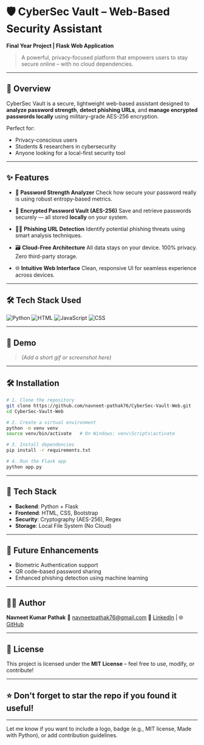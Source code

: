# 🛡️ CyberSec Vault – Web-Based Security Assistant

**Final Year Project | Flask Web Application**

> A powerful, privacy-focused platform that empowers users to stay secure online – with no cloud dependencies.

---

## 🚀 Overview

CyberSec Vault is a secure, lightweight web-based assistant designed to **analyze password strength**, **detect phishing URLs**, and **manage encrypted passwords locally** using military-grade AES-256 encryption.

Perfect for:

* Privacy-conscious users
* Students & researchers in cybersecurity
* Anyone looking for a local-first security tool

---

## ✨ Features

* 🔐 **Password Strength Analyzer**
  Check how secure your password really is using robust entropy-based metrics.

* 🧰 **Encrypted Password Vault (AES-256)**
  Save and retrieve passwords securely — all stored **locally** on your system.

* 🕵️‍♂️ **Phishing URL Detection**
  Identify potential phishing threats using smart analysis techniques.

* 🗃️ **Cloud-Free Architecture**
  All data stays on your device. 100% privacy. Zero third-party storage.

* 🌐 **Intuitive Web Interface**
  Clean, responsive UI for seamless experience across devices.

---
## 🛠️ Tech Stack Used
![Python](https://img.shields.io/badge/Python-3776AB?style=for-the-badge&logo=python&logoColor=white)
![HTML](https://img.shields.io/badge/HTML5-E34F26?style=for-the-badge&logo=html5&logoColor=white)
![JavaScript](https://img.shields.io/badge/JavaScript-F7DF1E?style=for-the-badge&logo=javascript&logoColor=black)
![CSS](https://img.shields.io/badge/CSS3-1572B6?style=for-the-badge&logo=css3&logoColor=white)


---
## 📸 Demo

> *(Add a short gif or screenshot here)*

---

## 🛠️ Installation

```bash
# 1. Clone the repository
git clone https://github.com/navneet-pathak76/CyberSec-Vault-Web.git
cd CyberSec-Vault-Web

# 2. Create a virtual environment
python -m venv venv
source venv/bin/activate   # On Windows: venv\Scripts\activate

# 3. Install dependencies
pip install -r requirements.txt

# 4. Run the Flask app
python app.py
```

---

## 🧪 Tech Stack

* **Backend**: Python + Flask
* **Frontend**: HTML, CSS, Bootstrap
* **Security**: Cryptography (AES-256), Regex
* **Storage**: Local File System (No Cloud)

---

## 🧠 Future Enhancements

* Biometric Authentication support
* QR code–based password sharing
* Enhanced phishing detection using machine learning

---

## 🧑‍💻 Author

**Navneet Kumar Pathak**
📧 [navneetpathak76@gmail.com](mailto:navneetpathak76@gmail.com)
🔗 [LinkedIn](https://www.linkedin.com/in/nowayhacker) | 🌐 [GitHub](https://github.com/navneet-pathak76)

---

## 📜 License

This project is licensed under the **MIT License** – feel free to use, modify, or contribute!

---

## ⭐ Don't forget to star the repo if you found it useful!

---

Let me know if you want to include a logo, badge (e.g., MIT license, Made with Python), or add contribution guidelines.
